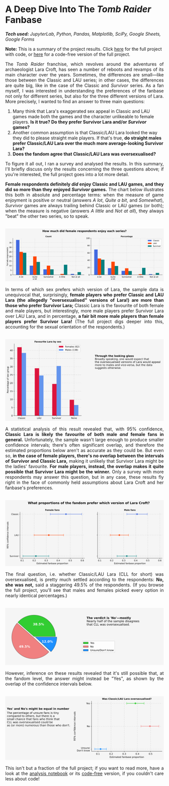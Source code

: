 # A Deep Dive Into The *Tomb Raider* Fanbase

_**Tech used:** JupyterLab, Python, Pandas, Matplotlib, SciPy, Google Sheets, Google Forms_

**Note:** This is a summary of the project results. Click [here](https://github.com/NicolaBagala/portfolio/blob/master/tomb_raider_survey/tr_survey.ipynb) for the full project with code, or [here](https://github.com/NicolaBagala/portfolio/blob/master/tomb_raider_survey/codefree/tr_survey_codefree.ipynb) for a code-free version of the full project.

<p align="justify">The <i>Tomb Raider</i> franchise, which revolves around the adventures of archaeologist Lara Croft, has seen a number of reboots and revamps of its main character over the years. Sometimes, the differences are small—like those between the Classic and LAU series; in other cases, the differences are quite big, like in the case of the Classic and <i>Survivor</i> series. As a fan myself, I was interested in understanding the preferences of the fanbase not only for different series, but also for the three different versions of Lara. More precisely, I wanted to find an answer to three main questions:</p>

<ol>
  <li>Many think that Lara's exaggerated sex appeal in Classic and LAU games made both the games and the character unlikeable to female players. <strong>Is it true? Do they prefer Survivor Lara and/or <i>Survivor</i> games?</strong></li>
  <li>Another common assumption is that Classic/LAU Lara looked the way they did to please straight male players. If that's true, <strong>do straight males prefer Classic/LAU Lara over the much more average-looking Survivor Lara?</strong></li>
  <li><strong>Does the fandom agree that Classic/LAU Lara was oversexualised?</strong></li>
</ol>

<p align="justify">To figure it all out, I ran a survey and analysed the results. In this summary, I'll briefly discuss only the results concerning the three questions above; if you're interested, the full project goes into a lot more detail.</p>

<p align="justify"><strong>Female respondents definitely <i>did</i> enjoy Classic and LAU games, and they did so more than they enjoyed <i>Survivor</i> games.</strong> The chart below illustrates this both in absolute and percentage terms: when the measure of game enjoyment is positive or neutral (answers <i>A lot</i>, <i>Quite a bit</i>, and <i>Somewhat</i>), <i>Survivor</i> games are always trailing behind Classic or LAU games (or both); when the measure is negative (answers <i>A little</i> and <i>Not at all</i>), they always "beat" the other two series, so to speak.<br><br>
</p>

<p align="center">
  <img src="codefree/figures/figure_8.svg">
</p>

<p align="justify">In terms of which sex prefers which version of Lara, the sample data is unequivocal that, surprisingly, <strong>female players who prefer Classic and LAU Lara (the allegedly "oversexualised" versions of Lara!) are more than those who prefer Survivor Lara;</strong> Classic Lara is the favourite of both female and male players, but interestingly, more male players prefer Survivor Lara over LAU Lara, and in percentage, <strong>a fair bit more male players than female players prefer Survivor Lara!</strong> (The full project digs deeper into this, accounting for the sexual orientation of the respondents.)<br><br></p>

<p align="center">
  <img src="codefree/figures/figure_16.svg">
</p>

<p align="justify">A statistical analysis of this result revealed that, with 95% confidence, <strong>Classic Lara is likely the favourite of both male <i>and</i> female fans in general.</strong> Unfortunately, the sample wasn't large enough to produce smaller confidence intervals; there's often significant overlap, and therefore the estimated proportions below aren't as accurate as they could be. But even so, <strong>in the case of female players, there's no overlap between the intervals of Survivor and Classic Lara,</strong> making it unlikely that Survivor Lara might be the ladies' favourite. <strong>For male players, instead, the overlap makes it quite possible that Survivor Lara might be the winner.</strong> Only a survey with more respondents may answer this question, but in any case, these results fly right in the face of commonly held assumptions about Lara Croft and her fanbase's preferences.<br><br></p>

<p align="center">
  <img src="codefree/figures/figure_17.svg">
</p>

<p align="justify">The final question, i.e. whether Classic/LAU Lara (CLL for short) was oversexualised, is pretty much settled according to the respondents: <strong>No, she was not,</strong> said a staggering 49.5% of the respondents. (If you browse the full project, you'll see that males and females picked every option in nearly identical percentages.)<br><br></p>

<p align="center">
  <img src="codefree/figures/figure_23.svg">
</p>

<p align="justify">However, inference on these results revealed that it's still possible that, at the fandom level, the answer might instead be "Yes", as shown by the overlap of the confidence intervals below.<br><br></p>

<p align="center">
  <img src="codefree/figures/figure_24.svg">
</p>

<p align="justify">This isn't but a fraction of the full project; if you want to read more, have a look at the <a href="https://github.com/NicolaBagala/portfolio/blob/master/tomb_raider_survey/tr_survey.ipynb">analysis notebook</a> or its <a href="https://github.com/NicolaBagala/portfolio/blob/master/tomb_raider_survey/codefree/tr_survey_codefree.ipynb">code-free</a> version, if you couldn't care less about code!</p>
  


